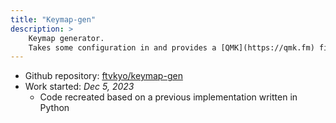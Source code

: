 ```yaml
---
title: "Keymap-gen"
description: >
    Keymap generator.
    Takes some configuration in and provides a [QMK](https://qmk.fm) firmware source code, an [XKB](https://www.x.org/wiki/XKB/) layout description, and an SVG reference card.
---
```


- Github repository: [ftvkyo/keymap-gen](https://github.com/ftvkyo/keymap-gen)
- Work started: *Dec 5, 2023*
    - Code recreated based on a previous implementation written in Python
